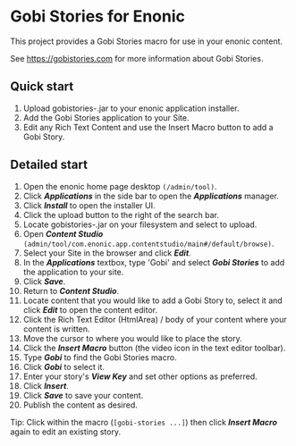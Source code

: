# Gobi Stories for Enonic

This project provides a Gobi Stories macro for use in your enonic content.

See https://gobistories.com for more information about Gobi Stories.

## Quick start

 1. Upload gobistories-<version>.jar to your enonic application installer.
 2. Add the Gobi Stories application to your Site.
 3. Edit any Rich Text Content and use the Insert Macro button to add a Gobi Story.

## Detailed start

1. Open the enonic home page desktop ```(/admin/tool)```.
1. Click ***Applications*** in the side bar to open the ***Applications*** manager.
1. Click ***Install*** to open the installer UI.
1. Click the upload button to the right of the search bar.
1. Locate gobistories-<version>.jar on your filesystem and select to upload.
1. Open ***Content Studio*** ```(admin/tool/com.enonic.app.contentstudio/main#/default/browse)```.
1. Select your Site in the browser and click ***Edit***.
1. In the ***Applications*** textbox, type 'Gobi' and select ***Gobi Stories*** to add the application to your site.
1. Click ***Save***.
1. Return to ***Content Studio***.
1. Locate content that you would like to add a Gobi Story to, select it and click ***Edit*** to open the content editor.
1. Click the Rich Text Editor (HtmlArea) / body of your content where your content is written.
1. Move the cursor to where you would like to place the story.
1. Click the ***Insert Macro*** button (the video icon in the text editor toolbar).
1. Type ***Gobi*** to find the Gobi Stories macro.
1. Click ***Gobi*** to select it.
1. Enter your story's ***View Key*** and set other options as preferred.
1. Click ***Insert***.
1. Click ***Save*** to save your content.
1. Publish the content as desired.

Tip: Click within the macro (```[gobi-stories ...]```) then click ***Insert Macro*** again to edit an existing story.
